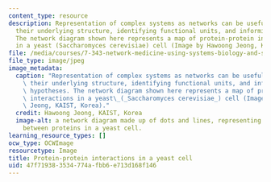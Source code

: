 ```yaml
---
content_type: resource
description: Representation of complex systems as networks can be useful for visualizing
  their underlying structure, identifying functional units, and informing new hypotheses.
  The network diagram shown here represents a map of protein-protein interactions
  in a yeast (Saccharomyces cerevisiae) cell (Image by Hawoong Jeong, KAIST, Korea).
file: /media/courses/7-343-network-medicine-using-systems-biology-and-signaling-networks-to-create-novel-cancer-therapeutics-fall-2012/47f719383534774afbb6e713d168f146_7-343f12.jpg
file_type: image/jpeg
image_metadata:
  caption: "Representation of complex systems as networks can be useful for visualizing\
    \ their underlying structure, identifying functional units, and informing new\
    \ hypotheses. The network diagram shown here represents a map of protein-protein\
    \ interactions in a yeast\_(_Saccharomyces cerevisiae_) cell (Image by Hawoong\
    \ Jeong, KAIST, Korea)."
  credit: Hawoong Jeong, KAIST, Korea
  image-alt: a network diagram made up of dots and lines, representing the interactions
    between proteins in a yeast cell.
learning_resource_types: []
ocw_type: OCWImage
resourcetype: Image
title: Protein-protein interactions in a yeast cell
uid: 47f71938-3534-774a-fbb6-e713d168f146
---
```

